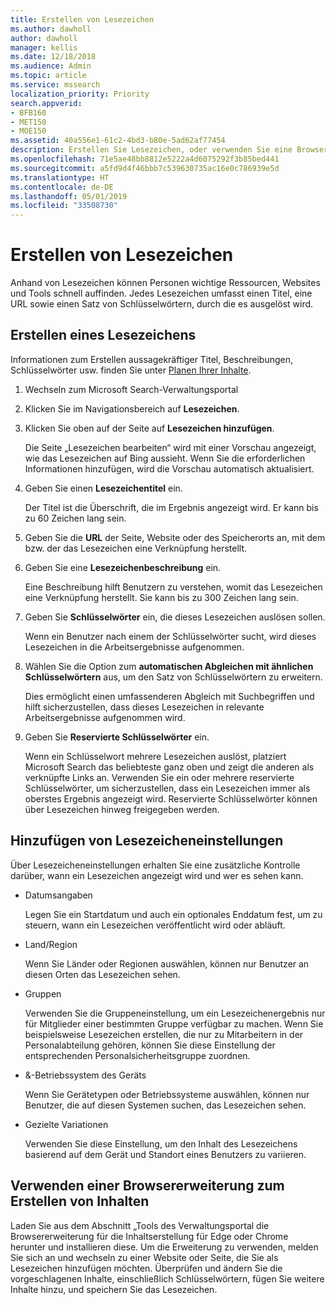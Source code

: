 ```yaml
---
title: Erstellen von Lesezeichen
ms.author: dawholl
author: dawholl
manager: kellis
ms.date: 12/18/2018
ms.audience: Admin
ms.topic: article
ms.service: mssearch
localization_priority: Priority
search.appverid:
- BFB160
- MET150
- MOE150
ms.assetid: 40a556e1-61c2-4bd3-b80e-5ad62af77454
description: Erstellen Sie Lesezeichen, oder verwenden Sie eine Browsererweiterung, um diese zu Ihren Microsoft Search-Arbeitsergebnissen hinzuzufügen.
ms.openlocfilehash: 71e5ae48bb8812e5222a4d6075292f3b85bed441
ms.sourcegitcommit: a5fd9d4f46bbb7c539630735ac16e0c786939e5d
ms.translationtype: HT
ms.contentlocale: de-DE
ms.lasthandoff: 05/01/2019
ms.locfileid: "33508730"
---
```

# <a name="create-bookmarks"></a>Erstellen von Lesezeichen

Anhand von Lesezeichen können Personen wichtige Ressourcen, Websites und Tools schnell auffinden. Jedes Lesezeichen umfasst einen Titel, eine URL sowie einen Satz von Schlüsselwörtern, durch die es ausgelöst wird.
  
## <a name="create-a-bookmark"></a>Erstellen eines Lesezeichens

Informationen zum Erstellen aussagekräftiger Titel, Beschreibungen, Schlüsselwörter usw. finden Sie unter [Planen Ihrer Inhalte](plan-your-content.md).
  
1. Wechseln zum Microsoft Search-Verwaltungsportal
    
2. Klicken Sie im Navigationsbereich auf **Lesezeichen**.
    
3. Klicken Sie oben auf der Seite auf **Lesezeichen hinzufügen**.
    
    Die Seite „Lesezeichen bearbeiten“ wird mit einer Vorschau angezeigt, wie das Lesezeichen auf Bing aussieht. Wenn Sie die erforderlichen Informationen hinzufügen, wird die Vorschau automatisch aktualisiert.
    
4. Geben Sie einen **Lesezeichentitel** ein.
    
    Der Titel ist die Überschrift, die im Ergebnis angezeigt wird. Er kann bis zu 60 Zeichen lang sein.
    
5. Geben Sie die **URL** der Seite, Website oder des Speicherorts an, mit dem bzw. der das Lesezeichen eine Verknüpfung herstellt. 
    
6. Geben Sie eine **Lesezeichenbeschreibung** ein.
    
    Eine Beschreibung hilft Benutzern zu verstehen, womit das Lesezeichen eine Verknüpfung herstellt. Sie kann bis zu 300 Zeichen lang sein.
    
7. Geben Sie **Schlüsselwörter** ein, die dieses Lesezeichen auslösen sollen. 
    
    Wenn ein Benutzer nach einem der Schlüsselwörter sucht, wird dieses Lesezeichen in die Arbeitsergebnisse aufgenommen.
    
8. Wählen Sie die Option zum **automatischen Abgleichen mit ähnlichen Schlüsselwörtern** aus, um den Satz von Schlüsselwörtern zu erweitern. 
    
    Dies ermöglicht einen umfassenderen Abgleich mit Suchbegriffen und hilft sicherzustellen, dass dieses Lesezeichen in relevante Arbeitsergebnisse aufgenommen wird.
    
9. Geben Sie **Reservierte Schlüsselwörter** ein.
    
    Wenn ein Schlüsselwort mehrere Lesezeichen auslöst, platziert Microsoft Search das beliebteste ganz oben und zeigt die anderen als verknüpfte Links an. Verwenden Sie ein oder mehrere reservierte Schlüsselwörter, um sicherzustellen, dass ein Lesezeichen immer als oberstes Ergebnis angezeigt wird. Reservierte Schlüsselwörter können über Lesezeichen hinweg freigegeben werden.
    
## <a name="add-bookmark-settings"></a>Hinzufügen von Lesezeicheneinstellungen

Über Lesezeicheneinstellungen erhalten Sie eine zusätzliche Kontrolle darüber, wann ein Lesezeichen angezeigt wird und wer es sehen kann.
  
- Datumsangaben
    
    Legen Sie ein Startdatum und auch ein optionales Enddatum fest, um zu steuern, wann ein Lesezeichen veröffentlicht wird oder abläuft. 
    
- Land/Region
    
    Wenn Sie Länder oder Regionen auswählen, können nur Benutzer an diesen Orten das Lesezeichen sehen.
    
- Gruppen
    
    Verwenden Sie die Gruppeneinstellung, um ein Lesezeichenergebnis nur für Mitglieder einer bestimmten Gruppe verfügbar zu machen. Wenn Sie beispielsweise Lesezeichen erstellen, die nur zu Mitarbeitern in der Personalabteilung gehören, können Sie diese Einstellung der entsprechenden Personalsicherheitsgruppe zuordnen.
    
- &amp;-Betriebssystem des Geräts
    
    Wenn Sie Gerätetypen oder Betriebssysteme auswählen, können nur Benutzer, die auf diesen Systemen suchen, das Lesezeichen sehen.
    
- Gezielte Variationen
    
    Verwenden Sie diese Einstellung, um den Inhalt des Lesezeichens basierend auf dem Gerät und Standort eines Benutzers zu variieren.
    
## <a name="use-a-browser-extension-to-create-content"></a>Verwenden einer Browsererweiterung zum Erstellen von Inhalten

Laden Sie aus dem Abschnitt „Tools des Verwaltungsportal die Browsererweiterung für die Inhaltserstellung für Edge oder Chrome herunter und installieren diese. Um die Erweiterung zu verwenden, melden Sie sich an und wechseln zu einer Website oder Seite, die Sie als Lesezeichen hinzufügen möchten. Überprüfen und ändern Sie die vorgeschlagenen Inhalte, einschließlich Schlüsselwörtern, fügen Sie weitere Inhalte hinzu, und speichern Sie das Lesezeichen.